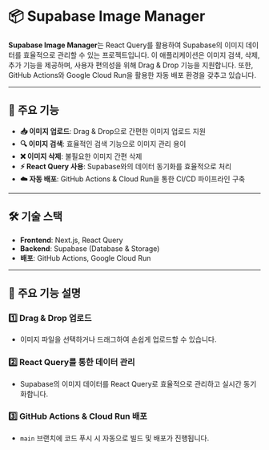 # 📦 Supabase Image Manager

**Supabase Image Manager**는 React Query를 활용하여 Supabase의 이미지 데이터를 효율적으로 관리할 수 있는 프로젝트입니다. 이 애플리케이션은 이미지 검색, 삭제, 추가 기능을 제공하며, 사용자 편의성을 위해 Drag & Drop 기능을 지원합니다. 또한, GitHub Actions와 Google Cloud Run을 활용한 자동 배포 환경을 갖추고 있습니다.

---

## 🚀 주요 기능

- **📥 이미지 업로드**: Drag & Drop으로 간편한 이미지 업로드 지원
- **🔍 이미지 검색**: 효율적인 검색 기능으로 이미지 관리 용이
- **❌ 이미지 삭제**: 불필요한 이미지 간편 삭제
- **⚡ React Query 사용**: Supabase와의 데이터 동기화를 효율적으로 처리
- **☁️ 자동 배포**: GitHub Actions & Cloud Run을 통한 CI/CD 파이프라인 구축

---

## 🛠️ 기술 스택

- **Frontend**: Next.js, React Query
- **Backend**: Supabase (Database & Storage)
- **배포**: GitHub Actions, Google Cloud Run

---

## 🎯 주요 기능 설명

### 1️⃣ Drag & Drop 업로드
- 이미지 파일을 선택하거나 드래그하여 손쉽게 업로드할 수 있습니다.

### 2️⃣ React Query를 통한 데이터 관리
- Supabase의 이미지 데이터를 React Query로 효율적으로 관리하고 실시간 동기화합니다.

### 3️⃣ GitHub Actions & Cloud Run 배포
- `main` 브랜치에 코드 푸시 시 자동으로 빌드 및 배포가 진행됩니다.


